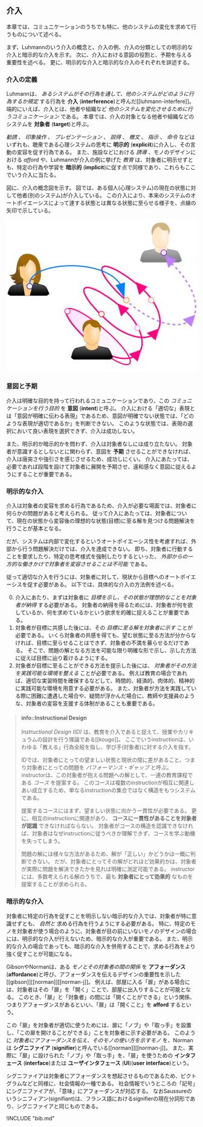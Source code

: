 
## 介入
本章では、コミュニケーションのうちでも特に、他のシステムの変化を求めて行うものについて述べる。

まず、Luhmannのいう介入の概念と、介入の例、介入の分類としての明示的な介入と暗示的な介入を示す。
次に、介入における意図の役割と、予期を与える重要性を述べる。
更に、明示的な介入と暗示的な介入のそれぞれを詳述する。


### 介入の定義
Luhmannは、 *あるシステムがその行為を通して、他のシステムがどのように行為するか規定* する行為を **介入** (**interference**)と呼んだ\[[luhmann-interfere]\]。
端的にいえば、介入とは、他者や組織など *他のシステムを変化させるために行うコミュニケーション* である。
本章では、介入の対象となる他者や組織などのシステムを **対象者** (**target**)と呼ぶ。

 *勧誘* 、 *印象操作* 、 *プレゼンテーション* 、 *説得* 、 *檄文* 、 *指示* 、 *命令* などはいずれも、聴衆である心理システムの思考に **明示的** (**explicit**)に介入し、その言動の変容を促す行為である。
また、施設などにおける *誘導* 、モノのデザインにおける *afford* や、Luhmannが介入の例に挙げた *教育* は、対象者に明示せずとも、特定の行為や学習を **暗示的** (**implicit**)に促す点で同様であり、これらもここでいう介入に当たる。

図に、介入の概念図を示す。
図では、ある個人(心理システム)の現在の状態に対して他者(別のシステム)が介入している。
この介入により、本来のシステムのオートポイエーシスによって達する状態とは異なる状態に至らせる様子を、点線の矢印で示している。

![fig:system-interference. 介入](system-interference.svg)


### 意図と予期
介入は明確な目的を持って行われるコミュニケーションであり、この *コミュニケーションを行う目的* を **意図** (**intent**)と呼ぶ。
介入における「適切な」表現とは「意図が明確に伝わる表現」であるため、意図が明確でない状態では、「どのような表現が適切であるか」を判断できない。
このような状態では、表現の選択において良い表現を選択できず、介入は成功しない。

また、明示的か暗示的かを問わず、介入は対象者なしには成り立たない。
対象者が意識するとしないとに関わらず、意図を **予期** させることができなければ、介入は唐突さや強引さを感じさせるため、成功しにくい。
介入にあたっては、必要であれば段階を設けて対象者に展開を予期させ、違和感なく意図に従えるようにすることが重要である。


### 明示的な介入
介入は対象者の変容を求める行為であるため、介入が必要な場面では、対象者に何らかの問題があると考えられる。
従って介入にあたっては、対象者について、現在の状態から変容後の理想的な状態(目標)に至る解を見つける問題解決を行うことが基本となる。

だが、システムは内部で変化するというオートポイエーシス性を考慮すれば、外部から行う問題解決だけでは、介入を達成できない。
即ち、対象者に行動することを要求したり、特定の思考様式を強制したりするといった、 *外部からの一方的な働きかけで対象者を変容させることは不可能* である。

従って適切な介入を行うには、対象者に対して、現状から目標へのオートポイエーシスを促す必要がある。
以下では、具体的な介入の方法例を述べる。

0. 介入にあたり、まずは対象者に *目標を示し、その状態が理想的なことを対象者が納得* する必要がある。
	対象者の納得を得るためには、対象者が何を欲しているか、何を求めているかという欲求を的確に捉えることが重要である。
0. 対象者が目標に共感した後には、その *目標に至る解を対象者に示す* ことが必要である。
	いくら対象者の共感を得ても、望む状態に至る方法が分からなければ、目標に至らせることはできず、対象者の不満を募らせるだけである。
	そこで、問題の解となる方法を可能な限り明確な形で示し、示した方法に従えば目標に辿り着けるようにする。
0. 対象者が目標に至ることができる方法を提示した後には、 *対象者がその方法を実践可能な環境を整える* ことが必要である。
	例えば教育の場合であれば、適切な実習時間を確保するなどして、時間的、経済的、肉体的、精神的に実践可能な環境を用意する必要がある。
	また、対象者が方法を実践している際に困難に遭遇した場合や、疑問が浮かんだ場合に、教師や支援員のような、対象者の変容を支援する体制があることも重要である。

> #### info::Instructional Design
>
>  *Instructional Design (ID)* は、教育を介入であると捉えて、授業やカリキュラムの設計を行う理論である\[[kougo]\]。
ここでいうinstructionは、いわゆる「教える」行為全般を指し、学び手(対象者)に対する介入を指す。
>
> IDでは、対象者にとっての望ましい状態と現状の間に差があること、つまり対象者にとっての問題を *パフォーマンス・ギャップ* と呼ぶ。
instructorは、この対象者が抱える問題への解として、一連の教育課程である *コース* を提案する。
このコースは複数のinstructionが相互に関連しあい成立するため、単なるinstructionの集合ではなく構造をもつシステムである。
>
> 提案するコースにはまず、望ましい状態に向かう一貫性が必要である。
更に、相互のinstructionに関連があり、 **コースに一貫性があることを対象者が認識** できなければならない。
対象者がコースの構造を認識できなければ、対象者はなぜinstructionに従うべきか理解できず、コースを学ぶ動機を失ってしまう。
>
> 問題の解には様々な方法があるため、解が「正しい」かどうかは一概に判断できない。
だが、対象者にとってその解がどれほど効果的かは、対象者が実際に問題を解決できたかを見れば明確に測定可能である。
instructorには、多数考えられる解のうちで、最も **対象者にとって効果的** なものを提案することが求められる。


### 暗示的な介入
対象者に特定の行為を促すことを明示しない暗示的な介入では、対象者が特に意識せずとも、 *自然と* 求める行為を行うようにする必要がある。
特に、特定のモノを対象者が使う場合のように、対象者が目の前にいないモノのデザインの場合には、明示的な介入が行えないため、暗示的な介入が重要である。
また、明示的な介入の場合であっても、暗示的な介入を併用することで、求める行為をより強く促すことが可能になる。

GibsonやNormanは、ある *モノとその対象者の間の関係* を **アフォーダンス** (**affordance**)と呼び、アフォーダンスを伝えるデザインの重要性を示した\[[gibson]\]\[[norman]\]\[[norman-j]\]。
例えば、部屋に入る「扉」がある場合には、対象者はその「扉」を「開く」ことで、部屋に出入りすることが可能となる。
このとき、「扉」と「対象者」の間には「開くことができる」という関係、つまりアフォーダンスがあるといい、「扉」は「開くこと」を **afford** するという。

この「扉」を対象者が適切に使うためには、扉に「ノブ」や「取っ手」を設置し、「この扉を開けることができる」ことを対象者に示す必要がある。
このように *対象者にアフォーダンスを伝え、そのモノの使い方を示すモノ* を、Normanは **シグニファイア** (**signifier**)と呼んでいる\[[norman]\]\[[norman-j]\]。
また、実際に「扉」に設けられた「ノブ」や「取っ手」を、「扉」を使うための **インタフェース** (**interface**)または **ユーザインタフェース** (**UI**)(**user interface**)という。

シグニファイアは対象者にアフォーダンスを想起させるものであるため、ピクトグラムなどと同様に、社会情報の一種である。
社会情報でいうところの「記号」にシグニファイアが、「意味」にアフォーダンスが対応する。
なおSaussureのいうシニフィアン(signifiant)は、フランス語におけるsignifierの現在分詞形であり、シグニファイアと同じものである。


!INCLUDE "bib.md"
